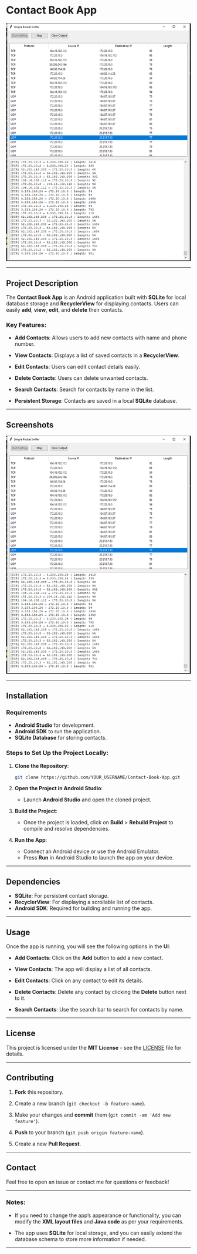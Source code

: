# **Contact Book App**

![Screenshot](https://github.com/Lcsamarasinghe/Packet-Sniffer/blob/main/1.PNG)

---

## **Project Description**

The **Contact Book App** is an Android application built with **SQLite** for local database storage and **RecyclerView** for displaying contacts. Users can easily **add**, **view**, **edit**, and **delete** their contacts.

### **Key Features:**
- **Add Contacts**: Allows users to add new contacts with name and phone number.

- **View Contacts**: Displays a list of saved contacts in a **RecyclerView**.

- **Edit Contacts**: Users can edit contact details easily.

- **Delete Contacts**: Users can delete unwanted contacts.

- **Search Contacts**: Search for contacts by name in the list.

- **Persistent Storage**: Contacts are saved in a local **SQLite** database.

---

## **Screenshots**

![App Screenshot](https://github.com/Lcsamarasinghe/Packet-Sniffer/blob/main/1.PNG)

---

## **Installation**

### **Requirements**
- **Android Studio** for development.
- **Android SDK** to run the application.
- **SQLite Database** for storing contacts.

### **Steps to Set Up the Project Locally:**

1. **Clone the Repository**:
    ```bash
    git clone https://github.com/YOUR_USERNAME/Contact-Book-App.git
    ```

2. **Open the Project in Android Studio**:
    - Launch **Android Studio** and open the cloned project.

3. **Build the Project**:
    - Once the project is loaded, click on **Build** > **Rebuild Project** to compile and resolve dependencies.

4. **Run the App**:
    - Connect an Android device or use the Android Emulator.
    - Press **Run** in Android Studio to launch the app on your device.

---

## **Dependencies**

- **SQLite**: For persistent contact storage.
- **RecyclerView**: For displaying a scrollable list of contacts.
- **Android SDK**: Required for building and running the app.

---

## **Usage**

Once the app is running, you will see the following options in the **UI**:

- **Add Contacts**: Click on the **Add** button to add a new contact.

- **View Contacts**: The app will display a list of all contacts.

- **Edit Contacts**: Click on any contact to edit its details.

- **Delete Contacts**: Delete any contact by clicking the **Delete** button next to it.

- **Search Contacts**: Use the search bar to search for contacts by name.

---

## **License**

This project is licensed under the **MIT License** - see the [LICENSE](LICENSE) file for details.

---

## **Contributing**

1. **Fork** this repository.

2. Create a new branch (`git checkout -b feature-name`).

3. Make your changes and **commit** them (`git commit -am 'Add new feature'`).

4. **Push** to your branch (`git push origin feature-name`).

5. Create a new **Pull Request**.

---

## **Contact**

Feel free to open an issue or contact me for questions or feedback!

---

### **Notes**:
- If you need to change the app’s appearance or functionality, you can modify the **XML layout files** and **Java code** as per your requirements.

- The app uses **SQLite** for local storage, and you can easily extend the database schema to store more information if needed.

---

